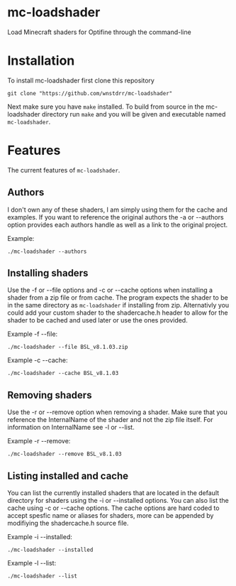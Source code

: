 # mc-loadshader
Load Minecraft shaders for Optifine through the command-line

# Installation

To install mc-loadshader first clone this repository

```console
git clone "https://github.com/wnstdrr/mc-loadshader"
```

Next make sure you have `make` installed. To build from source
in the mc-loadshader directory run `make` and you will be given
and executable named `mc-loadshader`.

# Features

The current features of `mc-loadshader`.

## Authors

I don't own any of these shaders, I am simply using them for the cache and examples.
If you want to reference the original authors the -a or --authors option provides each
authors handle as well as a link to the original project.

Example:

```console
./mc-loadshader --authors
```

## Installing shaders

Use the -f or --file options and -c or --cache options when installing a shader from a zip file or from cache. The program expects the shader to be
in the same directory as `mc-loadshader` if installing from zip. Alternativly you could add your custom shader to the shadercache.h header
to allow for the shader to be cached and used later or use the ones provided.

Example -f --file:

```console
./mc-loadshader --file BSL_v8.1.03.zip
```

Example -c --cache:

```console
./mc-loadshader --cache BSL_v8.1.03
```

## Removing shaders

Use the -r or --remove option when removing a shader. Make sure that you reference the InternalName
of the shader and not the zip file itself. For information on InternalName see -l or --list.

Example -r --remove:

```console
./mc-loadshader --remove BSL_v8.1.03
```

## Listing installed and cache

You can list the currently installed shaders that are located in the default directory for shaders
using the -i or --installed options. You can also list the cache using -c or --cache options. The cache
options are hard coded to accept spesfic name or aliases for shaders, more can be appended by modifiying the
shadercache.h source file.

Example -i --installed:

```console
./mc-loadshader --installed 
```

Example -l --list:

```console
./mc-loadshader --list
```
